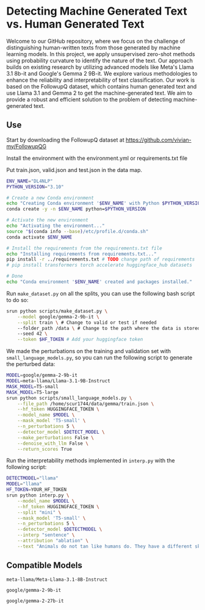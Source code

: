 # Detecting Machine Generated Text vs. Human Generated Text

Welcome to our GitHub repository, where we focus on the challenge of distinguishing human-written texts from those generated by machine learning models. In this project, we apply unsupervised zero-shot methods using probability curvature to identify the nature of the text. Our approach builds on existing research by utilizing advanced models like Meta's Llama 3.1 8b-it and Google's Gemma 2 9B-it. We explore various methodologies to enhance the reliability and interpretability of text classification. Our work is based on the FollowupQ dataset, which contains human generated text and use Llama 3.1 and Gemma 2 to get the machine-generated text. We aim to provide a robust and efficient solution to the problem of detecting machine-generated text.

## Use
Start by downloading the FollowupQ dataset at https://github.com/vivian-my/FollowupQG

Install the environment with the environment.yml or requirements.txt file

Put train.json, valid.json and test.json in the data map.

```bash
ENV_NAME="DL4NLP"
PYTHON_VERSION="3.10"

# Create a new Conda environment
echo "Creating Conda environment '$ENV_NAME' with Python $PYTHON_VERSION..."
conda create -y -n $ENV_NAME python=$PYTHON_VERSION

# Activate the new environment
echo "Activating the environment..."
source "$(conda info --base)/etc/profile.d/conda.sh"
conda activate $ENV_NAME

# Install the requirements from the requirements.txt file
echo "Installing requirements from requirements.txt..."
pip install -r ../requirements.txt # TODO change path of requirements
# pip install transformers torch accelerate huggingface_hub datasets

# Done
echo "Conda environment '$ENV_NAME' created and packages installed."
```


Run `make_dataset.py` on all the splits, you can use the following bash script to do so:

```bash
srun python scripts/make_dataset.py \
    --model google/gemma-2-9b-it \
    --split train \ # Change to valid or test if needed
    --folder_path /data \ # Change to the path where the data is stored
    --seed 42 \
    --token $HF_TOKEN # Add your huggingface token
```

We made the perturbations on the training and validation set with `small_language_models.py`, so you can run the following script to generate the perturbed data:

```bash
MODEL=google/gemma-2-9b-it
MODEL=meta-llama/Llama-3.1-9B-Instruct
MASK_MODEL=T5-small
MASK_MODEL=T5-large
srun python scripts/small_language_models.py \
    --file_path /home/scur1744/data/gemma/train.json \
    --hf_token HUGGINGFACE_TOKEN \
    --model_name $MODEL \
    --mask_model 'T5-small' \
    --n_perturbations 5 \
    --detector_model $DETECT_MODEL \
    --make_perturbations False \
    --denoise_with_llm False \
    --return_scores True
```

Run the interpretability methods implemented in `interp.py` with the following script:

```bash
DETECTMODEL="llama"
MODEL="llama"
HF_TOKEN=YOUR_HF_TOKEN
srun python interp.py \
    --model_name $MODEL \
    --hf_token HUGGINGFACE_TOKEN \
    --split "mini" \
    --mask_model 'T5-small' \
    --n_perturbations 5 \
    --detector_model $DETECTMODEL \
    --interp "sentence" \
    --attribution "ablation" \
    --text "Animals do not tan like humans do. They have a different skin structure that protects them from the sun's UV rays. Some animals, like bears, have thick fur that protects them, while others, like reptiles, have scales that help reflect the sun's rays. ELI5 stands for Explain Like I'm 5. It's a way to explain complex ideas in simple terms. In this case, it's asking if animals get a tan like humans do. The answer is no, but it's explained in a way that a 5-year-old can understand. ELI5 is a helpful tool for parents, teachers, and anyone who wants to explain complex ideas in a way that's easy to understand. ELI5 is a helpful tool for parents, teachers, and anyone who wants to explain complex ideas in a way that's easy to understand. It's a way to make learning fun and accessible for everyone. ELI5 is a helpful tool for parents, teachers, and anyone who wants to explain complex ideas in a way that's easy to understand. It's a way to make learning fun and accessible for everyone. ELI5 is a helpful tool for parents, teachers, and anyone who wants to explain complex ideas in a way that's easy to understand" 
```

## Compatible Models
```
meta-llama/Meta-Llama-3.1-8B-Instruct
```

```
google/gemma-2-9b-it
```
```
google/gemma-2-27b-it
```
